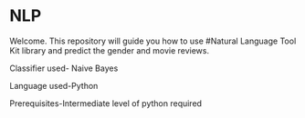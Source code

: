 # NLP
Welcome. This repository will guide you how to use #Natural Language Tool Kit library and predict the gender and movie reviews.

Classifier used- Naive Bayes

Language used-Python

Prerequisites-Intermediate level of python required
